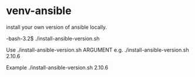 # venv-ansible

install your own version of ansible locally.

-bash-3.2$ ./install-ansible-version.sh

Use ./install-ansible-version.sh ARGUMENT e.g. ./install-ansible-version.sh 2.10.6

Example ./install-ansible-version.sh 2.10.6

